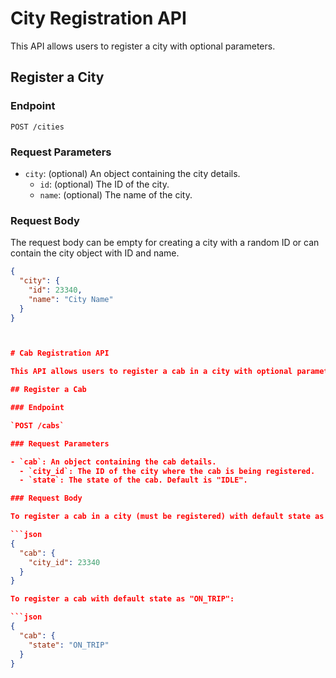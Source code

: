 # City Registration API

This API allows users to register a city with optional parameters.

## Register a City

### Endpoint

`POST /cities`

### Request Parameters

- `city`: (optional) An object containing the city details.
  - `id`: (optional) The ID of the city.
  - `name`: (optional) The name of the city.

### Request Body

The request body can be empty for creating a city with a random ID or can contain the city object with ID and name.

```json
{
  "city": {
    "id": 23340,
    "name": "City Name"
  }
}



# Cab Registration API

This API allows users to register a cab in a city with optional parameters.

## Register a Cab

### Endpoint

`POST /cabs`

### Request Parameters

- `cab`: An object containing the cab details.
  - `city_id`: The ID of the city where the cab is being registered.
  - `state`: The state of the cab. Default is "IDLE".

### Request Body

To register a cab in a city (must be registered) with default state as "IDLE":

```json
{
  "cab": {
    "city_id": 23340
  }
}

To register a cab with default state as "ON_TRIP":

```json
{
  "cab": {
    "state": "ON_TRIP"
  }
}